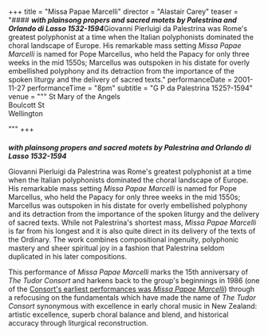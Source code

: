 +++
title = "Missa Papae Marcelli"
director = "Alastair Carey"
teaser = "#### ***with plainsong propers and sacred motets by Palestrina and Orlando di Lasso 1532-1594***Giovanni Pierluigi da Palestrina was Rome's greatest polyphonist at a time when the Italian polyphonists dominated the choral landscape of Europe. His remarkable mass setting *Missa Papae Marcelli* is named for Pope Marcellus, who held the Papacy for only three weeks in the mid 1550s; Marcellus was outspoken in his distate for overly embellished polyphony and its detraction from the importance of the spoken liturgy and the delivery of sacred texts."
performanceDate = 2001-11-27
performanceTime = "8pm"
subtitle = "G P da Palestrina 1525?-1594"
venue = """
St Mary of the Angels  
Boulcott St  
Wellington  

"""
+++

#### 
***with plainsong propers and sacred motets by Palestrina and Orlando di Lasso 1532-1594***


Giovanni Pierluigi da Palestrina was Rome's greatest polyphonist at a time when the Italian polyphonists dominated the choral landscape of Europe. His remarkable mass setting *Missa Papae Marcelli* is named for Pope Marcellus, who held the Papacy for only three weeks in the mid 1550s; Marcellus was outspoken in his distate for overly embellished polyphony and its detraction from the importance of the spoken liturgy and the delivery of sacred texts. While not Palestrina's shortest mass, *Missa Papae Marcelli* is far from his longest and it is also quite direct in its delivery of the texts of the Ordinary. The work combines compositional ingenuity, polyphonic mastery and sheer spiritual joy in a fashion that Palestrina seldom duplicated in his later compositions.


This performance of *Missa Papae Marcelli* marks the 15th anniversary of *The Tudor Consort* and harkens back to the group's beginnings in 1986 (one of the [Consort's earliest performances was *Missa Papae Marcelli*](http://tudor-consort.org.nz/concert/1987/missa-papae-marcelli)) through a refocusing on the fundamentals which have made the name of *The Tudor Consort* synonymous with excellence in early choral music in New Zealand: artistic excellence, superb choral balance and blend, and historical accuracy through liturgical reconstruction.
